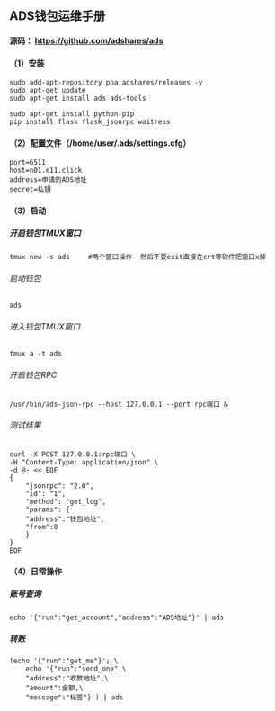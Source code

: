 
## ADS钱包运维手册

#### 源码： https://github.com/adshares/ads


#### （1）安装
```
sudo add-apt-repository ppa:adshares/releases -y
sudo apt-get update
sudo apt-get install ads ads-tools

sudo apt-get install python-pip
pip install flask flask_jsonrpc waitress
```

#### （2）配置文件（/home/user/.ads/settings.cfg）
```
port=6511
host=n01.e11.click
address=申请的ADS地址
secret=私钥
```

#### （3）启动
##### 开启钱包TMUX窗口
`tmux new -s ads`
`    #两个窗口操作  然后不要exit直接在crt等软件把窗口x掉`

###### 启动钱包
`ads`

###### 进入钱包TMUX窗口
`tmux a -t ads`

###### 开启钱包RPC
`/usr/bin/ads-json-rpc --host 127.0.0.1 --port rpc端口 &`

###### 测试结果
```
curl -X POST 127.0.0.1:rpc端口 \
-H "Content-Type: application/json" \
-d @- << EOF
{
    "jsonrpc": "2.0",
    "id": "1",
    "method": "get_log",
    "params": {
    "address":"钱包地址",
    "from":0
    }
}
EOF
```

#### （4）日常操作
##### 账号查询 
`echo '{"run":"get_account","address":"ADS地址"}' | ads`

##### 转账
```
(echo '{"run":"get_me"}'; \
    echo '{"run":"send_one",\
    "address":"收款地址",\
    "amount":金额,\
    "message":"标签"}') | ads
```
